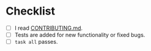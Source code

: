 # Checklist

* [ ] I read [CONTRIBUTING.md](../CONTRIBUTING.md).
* [ ] Tests are added for new functionality or fixed bugs.
* [ ] `task all` passes.
